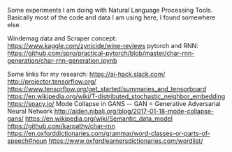 Some experiments I am doing with Natural Language Processing Tools.
Basically most of the code and data I am using here, I found somewhere else.

Windemag data and Scraper concept: https://www.kaggle.com/zynicide/wine-reviews
pytorch and RNN: https://github.com/spro/practical-pytorch/blob/master/char-rnn-generation/char-rnn-generation.ipynb

Some links for my research: 
https://ai-hack.slack.com/
http://projector.tensorflow.org/
https://www.tensorflow.org/get_started/summaries_and_tensorboard
https://en.wikipedia.org/wiki/T-distributed_stochastic_neighbor_embedding
https://spacy.io/
Mode Collapse in GANS -- GAN = Generative Adversarial Neural Network
http://aiden.nibali.org/blog/2017-01-18-mode-collapse-gans/
https://en.wikipedia.org/wiki/Semantic_data_model
https://github.com/karpathy/char-rnn
https://en.oxforddictionaries.com/grammar/word-classes-or-parts-of-speech#noun
https://www.oxfordlearnersdictionaries.com/wordlist/



